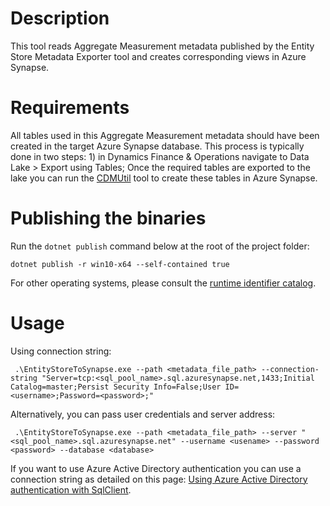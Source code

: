 ﻿# Description

This tool reads Aggregate Measurement metadata published by the Entity Store Metadata Exporter tool and creates corresponding views in Azure Synapse.

# Requirements

All tables used in this Aggregate Measurement metadata should have been created in the target Azure Synapse database. This process is typically done in two steps: 1) in Dynamics Finance & Operations navigate to Data Lake > Export using Tables; Once the required tables are exported to the lake you can run the [CDMUtil](https://github.com/microsoft/Dynamics-365-FastTrack-Implementation-Assets) tool to create these tables in Azure Synapse.

# Publishing the binaries

Run the ```dotnet publish``` command below at the root of the project folder:

```
dotnet publish -r win10-x64 --self-contained true
```

For other operating systems, please consult the [runtime identifier catalog](https://docs.microsoft.com/en-us/dotnet/core/rid-catalog).


# Usage

Using connection string:
```
 .\EntityStoreToSynapse.exe --path <metadata_file_path> --connection-string "Server=tcp:<sql_pool_name>.sql.azuresynapse.net,1433;Initial Catalog=master;Persist Security Info=False;User ID=<username>;Password=<password>;"
```

Alternatively, you can pass user credentials and server address:

```
 .\EntityStoreToSynapse.exe --path <metadata_file_path> --server "<sql_pool_name>.sql.azuresynapse.net" --username <usename> --password <password> --database <database>
```

If you want to use Azure Active Directory authentication you can use a connection string as detailed on this page: [Using Azure Active Directory authentication with SqlClient](https://docs.microsoft.com/en-us/sql/connect/ado-net/sql/azure-active-directory-authentication?view=sql-server-ver15).